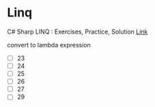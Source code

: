 # Linq
 C# Sharp LINQ : Exercises, Practice, Solution
 [Link](https://www.w3resource.com/csharp-exercises/linq/index.php)

convert to lambda expression

- [ ] 23
- [ ] 24
- [ ] 25
- [ ] 26
- [ ] 27
- [ ] 29
